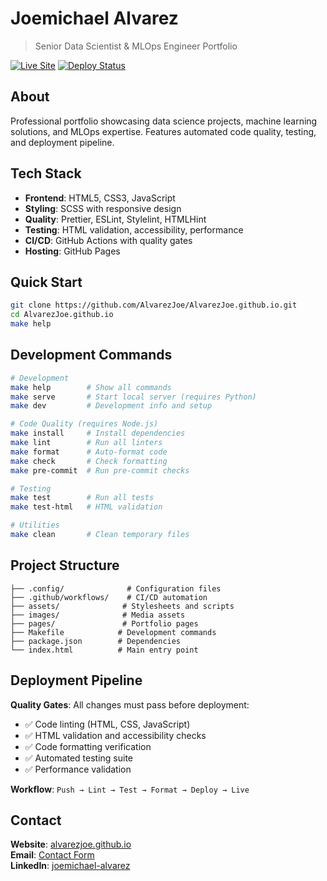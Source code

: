 # Joemichael Alvarez

> Senior Data Scientist & MLOps Engineer Portfolio

[![Live Site](https://img.shields.io/badge/live-alvarezjoe.github.io-blue)](https://alvarezjoe.github.io)
[![Deploy Status](https://github.com/AlvarezJoe/AlvarezJoe.github.io/workflows/Code%20Quality%20%26%20Deploy/badge.svg)](https://github.com/AlvarezJoe/AlvarezJoe.github.io/actions)

## About

Professional portfolio showcasing data science projects, machine learning solutions, and MLOps expertise. Features automated code quality, testing, and deployment pipeline.

## Tech Stack

- **Frontend**: HTML5, CSS3, JavaScript
- **Styling**: SCSS with responsive design  
- **Quality**: Prettier, ESLint, Stylelint, HTMLHint
- **Testing**: HTML validation, accessibility, performance
- **CI/CD**: GitHub Actions with quality gates
- **Hosting**: GitHub Pages

## Quick Start

```bash
git clone https://github.com/AlvarezJoe/AlvarezJoe.github.io.git
cd AlvarezJoe.github.io
make help
```

## Development Commands

```bash
# Development
make help        # Show all commands
make serve       # Start local server (requires Python)
make dev         # Development info and setup

# Code Quality (requires Node.js)
make install     # Install dependencies  
make lint        # Run all linters
make format      # Auto-format code
make check       # Check formatting
make pre-commit  # Run pre-commit checks

# Testing
make test        # Run all tests
make test-html   # HTML validation

# Utilities
make clean       # Clean temporary files
```

## Project Structure

```
├── .config/              # Configuration files
├── .github/workflows/    # CI/CD automation
├── assets/              # Stylesheets and scripts
├── images/              # Media assets
├── pages/               # Portfolio pages
├── Makefile            # Development commands
├── package.json        # Dependencies
└── index.html          # Main entry point
```

## Deployment Pipeline

**Quality Gates**: All changes must pass before deployment:
- ✅ Code linting (HTML, CSS, JavaScript)
- ✅ HTML validation and accessibility checks  
- ✅ Code formatting verification
- ✅ Automated testing suite
- ✅ Performance validation

**Workflow**: `Push → Lint → Test → Format → Deploy → Live`

## Contact

**Website**: [alvarezjoe.github.io](https://alvarezjoe.github.io)  
**Email**: [Contact Form](https://alvarezjoe.github.io/pages/contact.html)  
**LinkedIn**: [joemichael-alvarez](https://linkedin.com/in/joemichael-alvarez)
